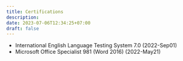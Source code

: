 ```yaml
---
title: Certifications
description: 
date: 2023-07-06T12:34:25+07:00
draft: false
---
```


- International English Language Testing System 7.0 (2022-Sep01)
- Microsoft Office Specialist 981 (Word 2016) (2022-May21)
